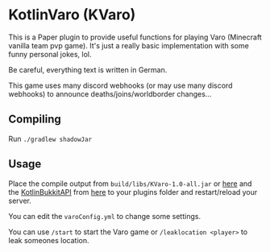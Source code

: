 # KotlinVaro (KVaro)

This is a Paper plugin to provide useful functions for playing Varo (Minecraft vanilla team pvp game). It's just a really basic implementation with some funny personal jokes, lol.

Be careful, everything text is written in German.

This game uses many discord webhooks (or may use many discord webhooks) to announce deaths/joins/worldborder changes...

## Compiling
Run `./gradlew shadowJar`

## Usage
Place the compile output from `build/libs/KVaro-1.0-all.jar` or [here](https://github.com/MrKinau/KVaro/releases/latest) and the [KotlinBukkitAPI](https://github.com/DevSrSouza/KotlinBukkitAPI) from [here](http://jenkins.devsrsouza.com.br/job/KotlinBukkitAPI/) to your plugins folder and restart/reload your server.

You can edit the `varoConfig.yml` to change some settings.

You can use `/start` to start the Varo game or `/leaklocation <player>` to leak someones location.
